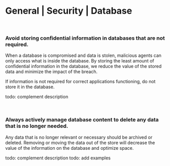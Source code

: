 # General | Security | Database
<br>


### Avoid storing confidential information in databases that are not required.

When a database is compromised and data is stolen, malicious agents can only access what is inside the database. By storing the least amount of confidential information
in the database, we reduce the value of the stored data and minimize the impact of the breach.

If information is not required for correct applications functioning, do not store it in the database.

todo: complement description

<br>


### Always actively manage database content to delete any data that is no longer needed.

Any data that is no longer relevant or necessary should be archived or deleted. Removing or moving the data out of the store will decrease the value of the information
on the database and optimize space.

todo: complement description
todo: add examples

<br>
